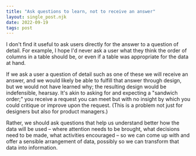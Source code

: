```yaml
---
title: "Ask questions to learn, not to receive an answer"
layout: single_post.njk
date: 2022-09-19
tags: post
---
```


I don't find it useful to ask users directly for the answer to a question of detail. For example, I hope I'd never ask a user what they think the order of columns in a table should be, or even if a table was appropriate for the data at hand.  
  
If we ask a user a question of detail such as one of these we will receive an answer, and we would likely be able to fulfill that answer through design, but we would not have learned why; the resulting design would be indefensible, hearsay. It's akin to asking for and expecting a "sandwich order;" you receive a request you can meet but with no insight by which you could critique or improve upon the request. (This is a problem not just for designers but also for product managers.)  
  
Rather, we should ask questions that help us understand better how the data will be used – where attention needs to be brought, what decisions need to be made, what activities encouraged – so we can come up with and offer a sensible arrangement of data, possibly so we can transform that data into information.
